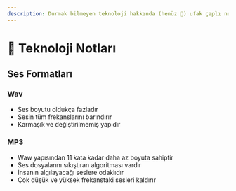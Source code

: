 ```yaml
---
description: Durmak bilmeyen teknoloji hakkında (henüz 🤭) ufak çaplı notlarım 📕
---
```


# 🔮 Teknoloji Notları

## Ses Formatları

### Wav

- Ses boyutu oldukça fazladır
- Sesin tüm frekanslarını barındırır
- Karmaşık ve değiştirilmemiş yapıdır

### MP3

- Waw yapısından 11 kata kadar daha az boyuta sahiptir
- Ses dosyalarını sıkıştıran algoritması vardır
- İnsanın algılayacağı seslere odaklıdır
- Çok düşük ve yüksek frekanstaki sesleri kaldırır
